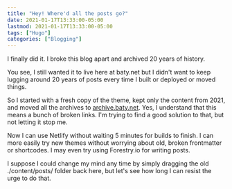 ```yaml
---
title: "Hey! Where'd all the posts go?"
date: 2021-01-17T13:33:00-05:00
lastmod: 2021-01-17T13:33:00-05:00
tags: ["Hugo"]
categories: ["Blogging"]
---
```


I finally did it. I broke this blog apart and archived 20 years of history.

You see, I still wanted it to live here at baty.net but I didn't want to keep lugging around 20 years of posts every time I built or deployed or moved things.

So I started with a fresh copy of the theme, kept only the content from 2021, and moved all the archives to [archive.baty.net](https://archive.baty.net). Yes, I understand that this means a bunch of broken links. I'm trying to find a good solution to that, but not letting it stop me.

Now I can use Netlify without waiting 5 minutes for builds to finish. I can more easily try new themes without worrying about old, broken frontmatter or shortcodes. I may even try using Forestry.io for writing posts.

I suppose I could change my mind any time by simply dragging the old ./content/posts/ folder back here, but let's see how long I can resist the urge to do that.